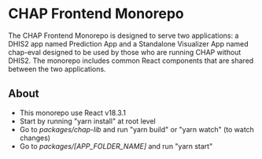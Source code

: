 # CHAP Frontend Monorepo

The CHAP Frontend Monorepo is designed to serve two applications: a DHIS2 app named Prediction App and a Standalone Visualizer App named chap-eval designed to be used by those who are running CHAP without DHIS2. The monorepo includes common React components that are shared between the two applications.

## About

-   This monorepo use React v18.3.1
-   Start by running "yarn install" at root level
-   Go to _packages/chap-lib_ and run "yarn build" or "yarn watch" (to watch changes)
-   Go to _packages/[APP_FOLDER_NAME]_ and run "yarn start"
